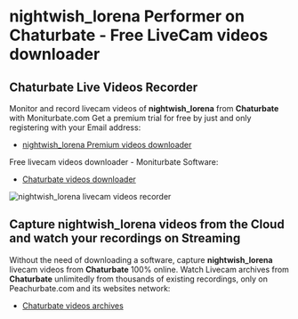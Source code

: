 # nightwish_lorena Performer on Chaturbate - Free LiveCam videos downloader

## Chaturbate Live Videos Recorder

Monitor and record livecam videos of **nightwish_lorena** from **Chaturbate** with Moniturbate.com
Get a premium trial for free by just and only registering with your Email address:
* [nightwish_lorena Premium videos downloader](https://moniturbate.com/request-demo-licence-key.html)

Free livecam videos downloader - Moniturbate Software:
* [Chaturbate videos downloader](https://moniturbate.com/moniturbate-download-software.html)

![nightwish_lorena livecam videos recorder](https://peachurnet.com/templates/moniturbate-software.png)


## Capture nightwish_lorena videos from the Cloud and watch your recordings on Streaming

Without the need of downloading a software, capture **nightwish_lorena** livecam videos from **Chaturbate** 100% online.
Watch Livecam archives from **Chaturbate** unlimitedly from thousands of existing recordings, only on Peachurbate.com and its websites network:
* [Chaturbate videos archives](https://peachurnet.com/)